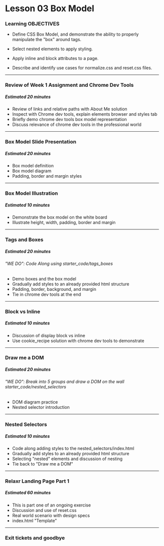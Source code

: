 # Lesson 03 Box Model

### Learning OBJECTIVES

  -	Define CSS Box Model, and demonstrate the ability to properly manipulate the "box" around tags.

  - Select nested elements to apply styling.

  -	Apply inline and block attributes to a page.

  - Describe and identify use cases for normalize.css and reset.css files.

---

### Review of Week 1 Assignment and Chrome Dev Tools
##### Estimated 20 minutes

  - Review of links and relative paths with About Me solution
  - Inspect with Chrome dev tools, explain elements browser and styles tab
  - Briefly demo chrome dev tools box model representation
  - Discuss relevance of chrome dev tools in the professional world

---

### Box Model Slide Presentation
##### Estimated 20 minutes

  - Box model definition
  - Box model diagram
  - Padding, border and margin styles

---

### Box Model Illustration
##### Estimated 10 minutes

  - Demonstrate the box model on the white board
  - Illustrate height, width, padding, border and margin

---

### Tags and Boxes
##### Estimated 20 minutes

###### "WE DO": Code Along using starter_code/tags_boxes

  - Demo boxes and the box model
  - Gradually add styles to an already provided html structure
  - Padding, border, background, and margin
  - Tie in chrome dev tools at the end

---

### Block vs Inline
##### Estimated 10 minutes

  - Discussion of display block vs inline
  - Use cookie_recipe solution with chrome dev tools to demonstrate

---

### Draw me a DOM
##### Estimated 20 minutes

###### "WE DO": Break into 5 groups and draw a DOM on the wall starter_code/nested_selectors

  - DOM diagram practice
  - Nested selector introduction

---

### Nested Selectors
##### Estimated 10 minutes

  - Code along adding styles to the nested_selectors/index.html
  - Gradually add styles to an already provided html structure
  - Selecting "nested" elements and discussion of nesting
  - Tie back to "Draw me a DOM"

---

### Relaxr Landing Page Part 1
##### Estimated 60 minutes

  - This is part one of an ongoing exercise
  - Discussion and use of reset.css
  - Real world scenario with design specs
  - index.html "Template"

---
### Exit tickets and goodbye
